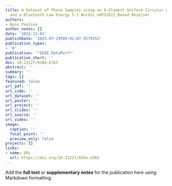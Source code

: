 ```yaml
---
title: A Dataset of Phase Samples using an 8-Element Uniform Circular Antenna Array
  and a Bluetooth Low Energy 5.1 Nordic nRF52811 Based Receiver
authors:
- Nuno Paulino
author_notes: []
date: '2022-11-01'
publishDate: '2025-07-29T09:02:07.557915Z'
publication_types:
- '0'
publication: '*IEEE DataPort*'
publication_short: ''
doi: 10.21227/92BA-E365
abstract: ''
summary: ''
tags: []
featured: false
url_pdf: ''
url_code: ''
url_dataset: ''
url_poster: ''
url_project: ''
url_slides: ''
url_source: ''
url_video: ''
image:
  caption: ''
  focal_point: ''
  preview_only: false
projects: []
links:
- name: URL
  url: https://doi.org/10.21227/92ba-e365
---
```


Add the **full text** or **supplementary notes** for the publication here using Markdown formatting.
